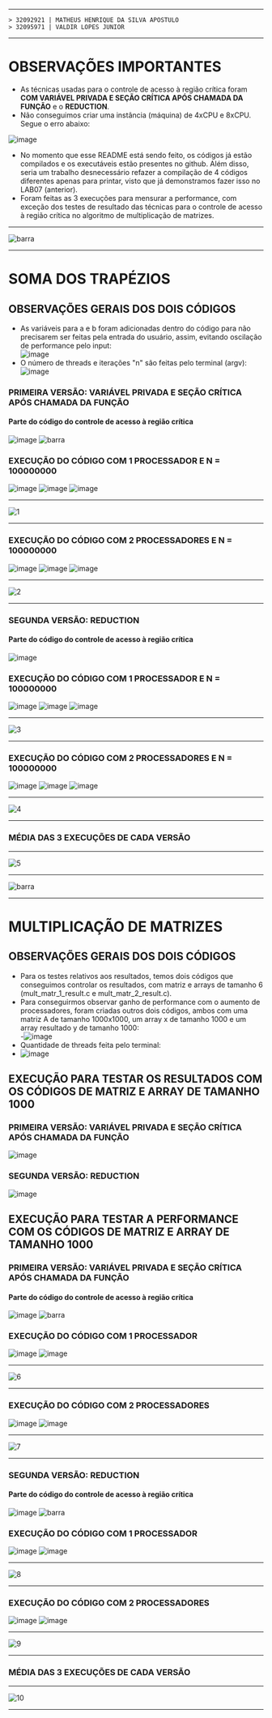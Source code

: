 ***
    > 32092921 | MATHEUS HENRIQUE DA SILVA APOSTULO
    > 32095971 | VALDIR LOPES JUNIOR
*** 


# OBSERVAÇÕES IMPORTANTES
- As técnicas usadas para o controle de acesso à região crítica foram **COM VARIÁVEL PRIVADA E SEÇÃO CRÍTICA APÓS CHAMADA DA FUNÇÃO** e o **REDUCTION**. 
- Não conseguimos criar uma instância (máquina) de 4xCPU e 8xCPU. Segue o erro abaixo:

![image](https://user-images.githubusercontent.com/73514316/200150506-574d419f-fbf0-4dac-997f-2062d9fec427.png)
- No momento que esse README está sendo feito, os códigos já estão compilados e os executáveis estão presentes no github. Além disso, seria um trabalho desnecessário refazer a compilação de 4 códigos diferentes apenas para printar, visto que já demonstramos fazer isso no LAB07 (anterior).   
- Foram feitas as 3 execuções para mensurar a performance, com exceção dos testes de resultado das técnicas para o controle de acesso à região crítica no algoritmo de multiplicação de matrizes.

*** 
![barra](https://user-images.githubusercontent.com/62557235/200195006-4a4d8d98-4044-45e2-b88d-9ba5c6178aab.png)
*** 
# SOMA DOS TRAPÉZIOS
## OBSERVAÇÕES GERAIS DOS DOIS CÓDIGOS
- As variáveis para a e b foram adicionadas dentro do código para não precisarem ser feitas pela entrada do usuário, assim, evitando oscilação de performance pelo input:  
![image](https://user-images.githubusercontent.com/73514316/200150700-d6797916-2662-4319-a4ce-821ab0e7ddf2.png)
- O número de threads e iterações "n" são feitas pelo terminal (argv):  
![image](https://user-images.githubusercontent.com/73514316/200150725-e22718e9-a4a0-4d40-b3d9-854eb23e87fb.png)

   
### PRIMEIRA VERSÃO: VARIÁVEL PRIVADA E SEÇÃO CRÍTICA APÓS CHAMADA DA FUNÇÃO
#### Parte do código do controle de acesso à região crítica
![image](https://user-images.githubusercontent.com/73514316/200150944-8f132a4c-42ff-465b-b24d-a3a6f7addca7.png)
![barra](https://user-images.githubusercontent.com/62557235/200195033-b36ff084-1fc0-4e55-81f7-f09270110abd.png)
### EXECUÇÃO DO CÓDIGO COM **1 PROCESSADOR** E N = 100000000
![image](https://user-images.githubusercontent.com/73514316/200151164-9341f879-c4e4-4517-84c2-11cd5e256a6a.png)
![image](https://user-images.githubusercontent.com/73514316/200153007-46e5448c-6b70-44c5-96c9-767194b4abbd.png)
![image](https://user-images.githubusercontent.com/73514316/200153095-9f8870f5-35b1-4ba8-afbb-1858ad762c8c.png)
*** 
![1](https://user-images.githubusercontent.com/62557235/200194564-e5ac6260-c8c9-4d94-84fe-7a3a25252e5f.png)
*** 

### EXECUÇÃO DO CÓDIGO COM **2 PROCESSADORES** E N = 100000000
![image](https://user-images.githubusercontent.com/73514316/200151159-5d2c5687-12fa-4935-80ad-8ad3333eee1a.png)
![image](https://user-images.githubusercontent.com/73514316/200153062-149cd34c-0eb6-4073-8399-db4de06cbe76.png)
![image](https://user-images.githubusercontent.com/73514316/200153076-3218e6a7-7a7b-4876-83d9-319ff23ebe8e.png)
*** 
![2](https://user-images.githubusercontent.com/62557235/200194569-1c67903c-1ebc-4708-b403-da216d485bca.png)
*** 


### SEGUNDA VERSÃO: REDUCTION
#### Parte do código do controle de acesso à região crítica
![image](https://user-images.githubusercontent.com/73514316/200151248-fb9821ed-e2f2-443a-b009-f8ac329773c6.png)
### EXECUÇÃO DO CÓDIGO COM **1 PROCESSADOR** E N = 100000000
![image](https://user-images.githubusercontent.com/73514316/200151268-cca20e98-61b4-4610-a744-da256fafcddc.png)
![image](https://user-images.githubusercontent.com/73514316/200153142-581c2fee-359d-46dd-a654-2209cab25d2c.png)
![image](https://user-images.githubusercontent.com/73514316/200153156-faebf365-05a4-4fec-a2fa-663e545bf1a4.png)
*** 
![3](https://user-images.githubusercontent.com/62557235/200194583-b1e591b7-aabd-413f-bfb5-3812cfec1b3a.png)
*** 

### EXECUÇÃO DO CÓDIGO COM **2 PROCESSADORES** E N = 100000000
![image](https://user-images.githubusercontent.com/73514316/200151289-882652a5-38c3-45f3-b274-5456b4c4161b.png)
![image](https://user-images.githubusercontent.com/73514316/200153186-9bf5c322-0f0e-4d67-b049-7275a01cb9d7.png)
![image](https://user-images.githubusercontent.com/73514316/200153198-8d7d48b5-ea03-46c4-95cb-dbbd2f1ae97c.png)
***
![4](https://user-images.githubusercontent.com/62557235/200194588-bc8e18db-8623-48a1-8a85-e9359bfae698.png)
*** 

### MÉDIA DAS 3 EXECUÇÕES DE CADA VERSÃO
*** 
![5](https://user-images.githubusercontent.com/62557235/200194615-fe126d54-cffa-476c-bf1c-4c574df79adc.png)
***  
![barra](https://user-images.githubusercontent.com/62557235/200194988-0564dddc-c31b-4eee-b2e6-73c28f83a605.png)
***                                     
# MULTIPLICAÇÃO DE MATRIZES
## OBSERVAÇÕES GERAIS DOS DOIS CÓDIGOS
- Para os testes relativos aos resultados, temos dois códigos que conseguimos controlar os resultados, com matriz e arrays de tamanho 6 (mult_matr_1_result.c e mult_matr_2_result.c).
- Para conseguirmos observar ganho de performance com o aumento de processadores, foram criadas outros dois códigos, ambos com uma matriz A de tamanho 1000x1000, um array x de tamanho 1000 e um array resultado y de tamanho 1000:  
-![image](https://user-images.githubusercontent.com/73514316/200151713-a82d694b-ac48-4099-96ad-8f99bd3c0ca0.png)
- Quantidade de threads feita pelo terminal:  
- ![image](https://user-images.githubusercontent.com/73514316/200151731-364325ce-68d4-4c44-adc3-6bfc0e6ea25e.png)

## EXECUÇÃO PARA TESTAR OS RESULTADOS COM OS CÓDIGOS DE MATRIZ E ARRAY DE TAMANHO 1000
### PRIMEIRA VERSÃO: VARIÁVEL PRIVADA E SEÇÃO CRÍTICA APÓS CHAMADA DA FUNÇÃO
![image](https://user-images.githubusercontent.com/73514316/200152431-3810af96-e066-4ce8-b80d-29ee7f594229.png)

### SEGUNDA VERSÃO: REDUCTION
![image](https://user-images.githubusercontent.com/73514316/200152491-567309f5-185d-4333-8798-e10ce172c3d2.png)


## EXECUÇÃO PARA TESTAR A PERFORMANCE COM OS CÓDIGOS DE MATRIZ E ARRAY DE TAMANHO 1000
### PRIMEIRA VERSÃO: VARIÁVEL PRIVADA E SEÇÃO CRÍTICA APÓS CHAMADA DA FUNÇÃO
#### Parte do código do controle de acesso à região crítica
![image](https://user-images.githubusercontent.com/73514316/200151821-0e3059d2-7bd8-4455-9a6d-43a4f4b645d0.png)
![barra](https://user-images.githubusercontent.com/62557235/200195044-fad9c016-d283-48de-bdfd-94b75fa5c89d.png)
### EXECUÇÃO DO CÓDIGO COM **1 PROCESSADOR** 
![image](https://user-images.githubusercontent.com/73514316/200152733-b568bffc-8c05-4ee1-b5df-63e149f4d30d.png)
![image](https://user-images.githubusercontent.com/73514316/200152745-3786c361-9d14-4e7c-87a2-15d9b58d2680.png)
*** 
![6](https://user-images.githubusercontent.com/62557235/200194637-a2b92078-e3c3-4738-b20f-60878010e209.png)
*** 

### EXECUÇÃO DO CÓDIGO COM **2 PROCESSADORES** 
![image](https://user-images.githubusercontent.com/73514316/200152822-59a25a9f-774c-4948-9d91-fab3f0acda0c.png)
![image](https://user-images.githubusercontent.com/73514316/200152835-ce989697-09bf-43f5-8b67-b630c9c24c00.png)
*** 
![7](https://user-images.githubusercontent.com/62557235/200194644-137fa9bd-bca4-4585-bd7c-5a6321a5d8c7.png)
*** 

### SEGUNDA VERSÃO: REDUCTION
#### Parte do código do controle de acesso à região crítica
![image](https://user-images.githubusercontent.com/73514316/200151845-f22df944-28e2-4ac2-ab6e-5d9d2c9d4b00.png)
![barra](https://user-images.githubusercontent.com/62557235/200195088-67668ca6-ff16-4c51-a06d-f66b3d94df86.png)

### EXECUÇÃO DO CÓDIGO COM **1 PROCESSADOR**
![image](https://user-images.githubusercontent.com/73514316/200152882-39a52688-b2d7-4628-802a-351cae6863a8.png)
![image](https://user-images.githubusercontent.com/73514316/200152899-210cd919-f456-4306-bcae-d059f8e66dba.png)
*** 
![8](https://user-images.githubusercontent.com/62557235/200194664-40d8466c-1ba9-4a9d-9ae2-bfd2d93ec587.png)
*** 

### EXECUÇÃO DO CÓDIGO COM **2 PROCESSADORES** 
![image](https://user-images.githubusercontent.com/73514316/200152947-cf90b887-147e-49bc-b66a-9504812773f7.png)
![image](https://user-images.githubusercontent.com/73514316/200152956-dfdbdc15-e214-46bb-b96c-97bf43499542.png)
*** 
![9](https://user-images.githubusercontent.com/62557235/200194670-3ab36988-6cec-49b3-a453-a66fd47c0915.png)

*** 
### MÉDIA DAS 3 EXECUÇÕES DE CADA VERSÃO
*** 
![10](https://user-images.githubusercontent.com/62557235/200194681-454d56ea-3a70-4239-b0e1-360d9115ee11.png)
*** 
